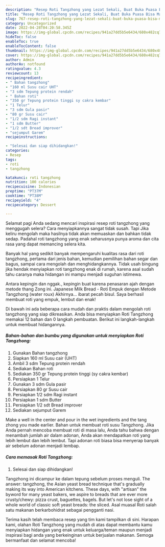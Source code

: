 ```yaml
---
description: "Resep Roti Tangzhong yang Lezat Sekali, Buat Buka Puasa Bisa Manjain Lidah"
title: "Resep Roti Tangzhong yang Lezat Sekali, Buat Buka Puasa Bisa Manjain Lidah"
slug: 767-resep-roti-tangzhong-yang-lezat-sekali-buat-buka-puasa-bisa-manjain-lidah
category: Uncategorized
date: 2022-04-28T04:20:58.345Z
image: https://img-global.cpcdn.com/recipes/941a27dd5b5e6434/680x482cq70/roti-tangzhong-foto-resep-utama.jpg
hideToc: false
enableToc: true
enableTocContent: false
thumbnail: https://img-global.cpcdn.com/recipes/941a27dd5b5e6434/680x482cq70/roti-tangzhong-foto-resep-utama.jpg
cover: https://img-global.cpcdn.com/recipes/941a27dd5b5e6434/680x482cq70/roti-tangzhong-foto-resep-utama.jpg
author: Admin
authorAv: notfound
ratingvalue: 4.3
reviewcount: 13
recipeingredient:
- " Bahan tangzhong"
- "160 ml Susu cair UHT"
- "3 sdm Tepung protein rendah"
- " Bahan roti"
- "350 gr Tepung protein tinggi sy cakra kembar"
- "1 Telur"
- "3 sdm Gula pasir"
- "80 gr Susu cair"
- "1/2 sdm Ragi instant"
- "1 sdm Butter"
- "1/2 sdt Bread improver"
- "sejumput Garem"
recipeinstructions:

- "Selesai dan siap dihidangkan!"
categories:
- Resep
tags:
- roti
- tangzhong

katakunci: roti tangzhong 
nutrition: 100 calories
recipecuisine: Indonesian
preptime: "PT37M"
cooktime: "PT38M"
recipeyield: "4"
recipecategory: Dessert

---
```



Selamat pagi Anda sedang mencari inspirasi resep roti tangzhong yang menggugah selera? Cara menyiapkannya sangat tidak susah. Tapi Jika keliru mengolah maka hasilnya tidak akan memuaskan dan bahkan tidak sedap. Padahal roti tangzhong yang enak seharusnya punya aroma dan cita rasa yang dapat memancing selera kita.


Banyak hal yang sedikit banyak mempengaruhi kualitas rasa dari roti tangzhong, pertama dari jenis bahan, kemudian pemilihan bahan segar dan bagus, sampai cara mengolah dan menghidangkannya. Tidak usah bingung jika hendak menyiapkan roti tangzhong enak di rumah, karena asal sudah tahu caranya maka hidangan ini mampu menjadi suguhan istimewa.

Antara kepingin dan nggak., kepingin buat karena penasaran ajah dengan metode thang Zong ini. Japanese Milk Bread - Roti Empuk dengan Metode Tangzhong (water roux) Akhirnya… ibarat pecah bisul. Saya berhasil membuat roti yang empuk, lembut dan enak!


Di bawah ini ada beberapa cara mudah dan praktis dalam mengolah roti tangzhong yang siap dikreasikan. Anda bisa menyiapkan Roti Tangzhong memakai 12 bahan dan 0 langkah pembuatan. Berikut ini langkah-langkah untuk membuat hidangannya.

<!--inarticleads1-->

##### Bahan-bahan dan bumbu yang digunakan untuk menyiapkan Roti Tangzhong:

1. Gunakan  Bahan tangzhong
1. Siapkan 160 ml Susu cair (UHT)
1. Ambil 3 sdm Tepung protein rendah
1. Sediakan  Bahan roti
1. Sediakan 350 gr Tepung protein tinggi (sy cakra kembar)
1. Persiapkan 1 Telur
1. Gunakan 3 sdm Gula pasir
1. Persiapkan 80 gr Susu cair
1. Persiapkan 1/2 sdm Ragi instant
1. Persiapkan 1 sdm Butter
1. Persiapkan 1/2 sdt Bread improver
1. Sediakan sejumput Garem


Make a well in the center and pour in the wet ingredients and the tang zhong you made earlier. Bahan untuk membuat roti susu Tangzhong. Jika Anda pernah mencoba membuat roti di masa lalu, Anda tahu bahwa dengan menambah jumlah air dalam adonan, Anda akan mendapatkan roti yang lebih lembut dan lebih lembut. Tapi adonan roti biasa bisa menyerap banyak air sebelum adonan menjadi lembap. 

<!--inarticleads2-->

##### Cara memasak Roti Tangzhong:


1. Selesai dan siap dihidangkan!

Tangzhong ini dicampur ke dalam tepung sebelum proses menguli. The answer: tangzhong, the Asian yeast bread technique that&#39;s gradually making its way into American kitchens. These days, with &#34;artisan&#34; the byword for many yeast bakers, we aspire to breads that are ever more crusty/chewy: pizza crust, baguettes, bagels. But let&#39;s not lose sight of a whole world of classic soft yeast breads: the sliced. Asal muasal Roti salah satu makanan berkarbohidrat sebagai pengganti nasi. 

Terima kasih telah membaca resep yang tim kami tampilkan di sini. Harapan kami, olahan Roti Tangzhong yang mudah di atas dapat membantu kamu menyiapkan hidangan yang enak untuk keluarga/teman maupun menjadi inspirasi bagi anda yang berkeinginan untuk berjualan makanan. Semoga bermanfaat dan selamat mencoba!
